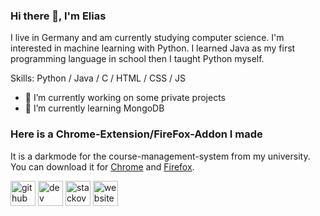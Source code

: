 ### Hi there 👋, I'm Elias
I live in Germany and am currently studying computer science. I'm interested in machine learning with Python. I learned Java as my first programming language in school then I taught Python myself.

Skills: Python / Java / C / HTML / CSS / JS

- 🔭 I’m currently working on some private projects 
- 🌱 I’m currently learning MongoDB

### Here is a Chrome-Extension/FireFox-Addon I made
It is a darkmode for the course-management-system from my university.
You can download it for [Chrome](https://chrome.google.com/webstore/detail/darkmode-f%C3%BCr-buw-moodle/kipahojjgbnhnjjfpamggpealcdaalfp?hl=de) and [Firefox](https://addons.mozilla.org/de/firefox/addon/darkmode-f%C3%BCr-buw-moodle/).

[<img src='https://cdn.jsdelivr.net/npm/simple-icons@3.0.1/icons/github.svg' alt='github' height='40'>](https://github.com/eliastheis)  [<img src='https://cdn.jsdelivr.net/npm/simple-icons@3.0.1/icons/dev-dot-to.svg' alt='dev' height='40'>](https://dev.to/eliastheis)  [<img src='https://cdn.jsdelivr.net/npm/simple-icons@3.0.1/icons/stackoverflow.svg' alt='stackoverflow' height='40'>](https://stackoverflow.com/users/13791422/elias-theis)  [<img src='https://cdn.jsdelivr.net/npm/simple-icons@3.0.1/icons/icloud.svg' alt='website' height='40'>](https://eliastheis.de)  


